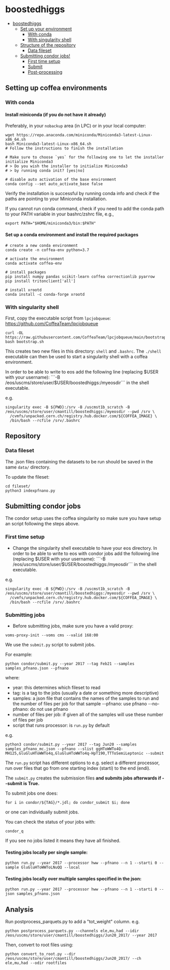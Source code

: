 # boostedhiggs

<!-- TOC -->

- [boostedhiggs](#boostedhiggs)
    - [Set up your environment](#setting-up-coffea-environments)
        - [With conda](#with-conda)
        - [With singularity shell](#with-singularity-shell)
    - [Structure of the repository](#structure-of-the-repository)
        - [Data fileset](#data-fileset)
    - [Submitting condor jobs!](#submitting-condor-jobs)
        - [First time setup](#first-time-setup)
        - [Submit](#submitting-jobs)
        - [Post-processing](#post-processing)

<!-- /TOC -->


## Setting up coffea environments

### With conda

#### Install miniconda (if you do not have it already)
Preferably, in your `nobackup` area (in LPC) or in your local computer:
```
wget https://repo.anaconda.com/miniconda/Miniconda3-latest-Linux-x86_64.sh
bash Miniconda3-latest-Linux-x86_64.sh
# Follow the instructions to finish the installation

# Make sure to choose `yes` for the following one to let the installer initialize Miniconda3
# > Do you wish the installer to initialize Miniconda3
# > by running conda init? [yes|no]

# disable auto activation of the base environment
conda config --set auto_activate_base false
```
Verify the installation is successful by running conda info and check if the paths are pointing to your Miniconda installation.

If you cannot run conda command, check if you need to add the conda path to your PATH variable in your bashrc/zshrc file, e.g.,
```
export PATH="$HOME/miniconda3/bin:$PATH"
```
#### Set up a conda environment and install the required packages
```
# create a new conda environment
conda create -n coffea-env python=3.7

# activate the environment
conda activate coffea-env

# install packages
pip install numpy pandas scikit-learn coffea correctionlib pyarrow
pip install tritonclient['all']

# install xrootd
conda install -c conda-forge xrootd
```

### With singularity shell

First, copy the executable script from `lpcjobqueue`: https://github.com/CoffeaTeam/lpcjobqueue
```
curl -OL https://raw.githubusercontent.com/CoffeaTeam/lpcjobqueue/main/bootstrap.sh
bash bootstrap.sh
```

This creates two new files in this directory: `shell` and `.bashrc`.
The `./shell` executable can then be used to start a singularity shell with a coffea environment.

In order to be able to write to eos add the following line (replacing $USER with your username):
```-B /eos/uscms/store/user/$USER/boostedhiggs:/myeosdir```
in the shell executable.

e.g.
```
singularity exec -B ${PWD}:/srv -B /uscmst1b_scratch -B /eos/uscms/store/user/cmantill/boostedhiggs:/myeosdir --pwd /srv \
  /cvmfs/unpacked.cern.ch/registry.hub.docker.com/${COFFEA_IMAGE} \
  /bin/bash --rcfile /srv/.bashrc
```

## Repository

### Data fileset

The .json files containing the datasets to be run should be saved in the same `data/` directory.

To update the fileset:
```
cd fileset/
python3 indexpfnano.py
```

## Submitting condor jobs

The condor setup uses the coffea singularity so make sure you have setup an script following the steps above.

### First time setup

- Change the singularity shell executable to have your eos directory.
In order to be able to write to eos with condor jobs add the following line (replacing $USER with your username):
```-B /eos/uscms/store/user/$USER/boostedhiggs:/myeosdir```
in the shell executable.

e.g.
```
singularity exec -B ${PWD}:/srv -B /uscmst1b_scratch -B /eos/uscms/store/user/cmantill/boostedhiggs:/myeosdir --pwd /srv \
  /cvmfs/unpacked.cern.ch/registry.hub.docker.com/${COFFEA_IMAGE} \
  /bin/bash --rcfile /srv/.bashrc
```

### Submitting jobs
- Before submitting jobs, make sure you have a valid proxy:
```
voms-proxy-init --voms cms --valid 168:00
```

We use the `submit.py` script to submit jobs.

For example:
```
python condor/submit.py --year 2017 --tag Feb21 --samples samples_pfnano.json --pfnano
```
where:
- year: this determines which fileset to read
- tag: is a tag to the jobs (usually a date or something more descriptive)
- samples: a json file that contains the names of the samples to run and the number of files per job for that sample
--pfnano: use pfnano
--no-pfnano: do not use pfnano
- number of files per job: if given all of the samples will use these number of files per job
- script that runs processor: is `run.py` by default

e.g.
```
python3 condor/submit.py --year 2017 --tag Jun20 --samples samples_pfnano_mc.json --pfnano --slist ggHToWWTo4Q-MH125,GluGluHToWWTo4q,GluGluHToWWTo4q-HpT190,TTToSemiLeptonic --submit
```

The `run.py` script has different options to e.g. select a different processor, run over files that go from one starting index (starti) to the end (endi).

The `submit.py` creates the submission files **and submits jobs afterwards if --submit is True.**

To submit jobs one does:
```
for i in condor/${TAG}/*.jdl; do condor_submit $i; done
```
or one can individually submit jobs.

You can check the status of your jobs with:
```
condor_q
```
If you see no jobs listed it means they have all finished.

#### Testing jobs locally per single sample:
```
python run.py --year 2017 --processor hww --pfnano --n 1 --starti 0 --sample GluGluHToWWToLNuQQ --local
```

#### Testing jobs locally over multiple samples specified in the json:
```
python run.py --year 2017 --processor hww --pfnano --n 1 --starti 0 --json samples_pfnano.json
```

## Analysis

Run postprocess_parquets.py to add a "tot_weight" column.
e.g.
```
python postprocess_parquets.py --channels ele,mu,had --idir /eos/uscms/store/user/cmantill/boostedhiggs/Jun20_2017/ --year 2017
```

Then, convert to root files using:
```
python convert_to_root.py --dir /eos/uscms/store/user/cmantill/boostedhiggs/Jun20_2017/ --ch ele,mu,had --odir rootfiles
```
